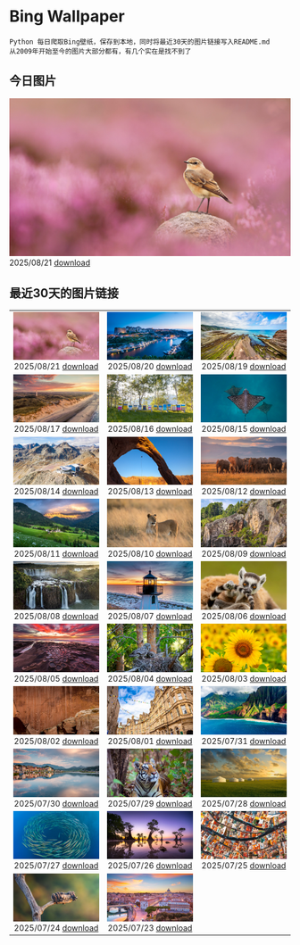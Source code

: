 # Bing Wallpaper

```
Python 每日爬取Bing壁纸，保存到本地，同时将最近30天的图片链接写入README.md
从2009年开始至今的图片大部分都有，有几个实在是找不到了
```



## 今日图片


![](./images/2025/08/21/WheatearBird_ZH-CN2663965839_1920x1080_2025-08-21.jpg)2025/08/21 [download](./images/2025/08/21/WheatearBird_ZH-CN2663965839_1920x1080_2025-08-21.jpg)

## 最近30天的图片链接


|      |      |      |
| :----: | :----: | :----: |
|![](./images/2025/08/21/WheatearBird_ZH-CN2663965839_1920x1080_2025-08-21.jpg)2025/08/21 [download](./images/2025/08/21/WheatearBird_ZH-CN2663965839_1920x1080_2025-08-21.jpg)|![](./images/2025/08/20/CitadelBonifacio_ZH-CN2130899430_1920x1080_2025-08-20.jpg)2025/08/20 [download](./images/2025/08/20/CitadelBonifacio_ZH-CN2130899430_1920x1080_2025-08-20.jpg)|![](./images/2025/08/19/GipuzcoaSummer_ZH-CN1926924422_1920x1080_2025-08-19.jpg)2025/08/19 [download](./images/2025/08/19/GipuzcoaSummer_ZH-CN1926924422_1920x1080_2025-08-19.jpg)|
|![](./images/2025/08/17/LyngvigLighthouse_ZH-CN0836204503_1920x1080_2025-08-17.jpg)2025/08/17 [download](./images/2025/08/17/LyngvigLighthouse_ZH-CN0836204503_1920x1080_2025-08-17.jpg)|![](./images/2025/08/16/ColorfulBeehives_ZH-CN0180195770_1920x1080_2025-08-16.jpg)2025/08/16 [download](./images/2025/08/16/ColorfulBeehives_ZH-CN0180195770_1920x1080_2025-08-16.jpg)|![](./images/2025/08/15/SpottedEagleRay_ZH-CN9894613260_1920x1080_2025-08-15.jpg)2025/08/15 [download](./images/2025/08/15/SpottedEagleRay_ZH-CN9894613260_1920x1080_2025-08-15.jpg)|
|![](./images/2025/08/14/PizNairPeak_ZH-CN8209144138_1920x1080_2025-08-14.jpg)2025/08/14 [download](./images/2025/08/14/PizNairPeak_ZH-CN8209144138_1920x1080_2025-08-14.jpg)|![](./images/2025/08/13/CoronaArch_ZH-CN5406267193_1920x1080_2025-08-13.jpg)2025/08/13 [download](./images/2025/08/13/CoronaArch_ZH-CN5406267193_1920x1080_2025-08-13.jpg)|![](./images/2025/08/12/KenyaElephants_ZH-CN7587207512_1920x1080_2025-08-12.jpg)2025/08/12 [download](./images/2025/08/12/KenyaElephants_ZH-CN7587207512_1920x1080_2025-08-12.jpg)|
|![](./images/2025/08/11/SantaMaddalena_ZH-CN7421083295_1920x1080_2025-08-11.jpg)2025/08/11 [download](./images/2025/08/11/SantaMaddalena_ZH-CN7421083295_1920x1080_2025-08-11.jpg)|![](./images/2025/08/10/LionessKenya_ZH-CN6791029673_1920x1080_2025-08-10.jpg)2025/08/10 [download](./images/2025/08/10/LionessKenya_ZH-CN6791029673_1920x1080_2025-08-10.jpg)|![](./images/2025/08/09/MaoriRock_ZH-CN5614685493_1920x1080_2025-08-09.jpg)2025/08/09 [download](./images/2025/08/09/MaoriRock_ZH-CN5614685493_1920x1080_2025-08-09.jpg)|
|![](./images/2025/08/08/IguazuArgentina_ZH-CN4457051931_1920x1080_2025-08-08.jpg)2025/08/08 [download](./images/2025/08/08/IguazuArgentina_ZH-CN4457051931_1920x1080_2025-08-08.jpg)|![](./images/2025/08/07/GasparillaLight_ZH-CN6855683859_1920x1080_2025-08-07.jpg)2025/08/07 [download](./images/2025/08/07/GasparillaLight_ZH-CN6855683859_1920x1080_2025-08-07.jpg)|![](./images/2025/08/06/BabyLemur_ZH-CN6617977758_1920x1080_2025-08-06.jpg)2025/08/06 [download](./images/2025/08/06/BabyLemur_ZH-CN6617977758_1920x1080_2025-08-06.jpg)|
|![](./images/2025/08/05/CaliforniaTidepool_ZH-CN6273815361_1920x1080_2025-08-05.jpg)2025/08/05 [download](./images/2025/08/05/CaliforniaTidepool_ZH-CN6273815361_1920x1080_2025-08-05.jpg)|![](./images/2025/08/04/LaplandOwl_ZH-CN6070251232_1920x1080_2025-08-04.jpg)2025/08/04 [download](./images/2025/08/04/LaplandOwl_ZH-CN6070251232_1920x1080_2025-08-04.jpg)|![](./images/2025/08/03/HappySunflower_ZH-CN5840993161_1920x1080_2025-08-03.jpg)2025/08/03 [download](./images/2025/08/03/HappySunflower_ZH-CN5840993161_1920x1080_2025-08-03.jpg)|
|![](./images/2025/08/02/FruitaPetroglyphs_ZH-CN5423905955_1920x1080_2025-08-02.jpg)2025/08/02 [download](./images/2025/08/02/FruitaPetroglyphs_ZH-CN5423905955_1920x1080_2025-08-02.jpg)|![](./images/2025/08/01/EdinburghFringe_ZH-CN5243292664_1920x1080_2025-08-01.jpg)2025/08/01 [download](./images/2025/08/01/EdinburghFringe_ZH-CN5243292664_1920x1080_2025-08-01.jpg)|![](./images/2025/07/31/NaPaliKauai_ZH-CN5070149838_1920x1080_2025-07-31.jpg)2025/07/31 [download](./images/2025/07/31/NaPaliKauai_ZH-CN5070149838_1920x1080_2025-07-31.jpg)|
|![](./images/2025/07/30/RibadesellaSummer_ZH-CN4852547359_1920x1080_2025-07-30.jpg)2025/07/30 [download](./images/2025/07/30/RibadesellaSummer_ZH-CN4852547359_1920x1080_2025-07-30.jpg)|![](./images/2025/07/29/TigerDay_ZH-CN4359136631_1920x1080_2025-07-29.jpg)2025/07/29 [download](./images/2025/07/29/TigerDay_ZH-CN4359136631_1920x1080_2025-07-29.jpg)|![](./images/2025/07/28/MongoliaYurts_ZH-CN4015475887_1920x1080_2025-07-28.jpg)2025/07/28 [download](./images/2025/07/28/MongoliaYurts_ZH-CN4015475887_1920x1080_2025-07-28.jpg)|
|![](./images/2025/07/27/BlackfinBarracuda_ZH-CN3850642551_1920x1080_2025-07-27.jpg)2025/07/27 [download](./images/2025/07/27/BlackfinBarracuda_ZH-CN3850642551_1920x1080_2025-07-27.jpg)|![](./images/2025/07/26/MangroveTwilight_ZH-CN3596666263_1920x1080_2025-07-26.jpg)2025/07/26 [download](./images/2025/07/26/MangroveTwilight_ZH-CN3596666263_1920x1080_2025-07-26.jpg)|![](./images/2025/07/25/LasPalmas_ZH-CN5993442425_1920x1080_2025-07-25.jpg)2025/07/25 [download](./images/2025/07/25/LasPalmas_ZH-CN5993442425_1920x1080_2025-07-25.jpg)|
|![](./images/2025/07/24/AshyWoodswallow_ZH-CN3224168805_1920x1080_2025-07-24.jpg)2025/07/24 [download](./images/2025/07/24/AshyWoodswallow_ZH-CN3224168805_1920x1080_2025-07-24.jpg)|![](./images/2025/07/23/VaticanCity_ZH-CN3075109504_1920x1080_2025-07-23.jpg)2025/07/23 [download](./images/2025/07/23/VaticanCity_ZH-CN3075109504_1920x1080_2025-07-23.jpg)|

